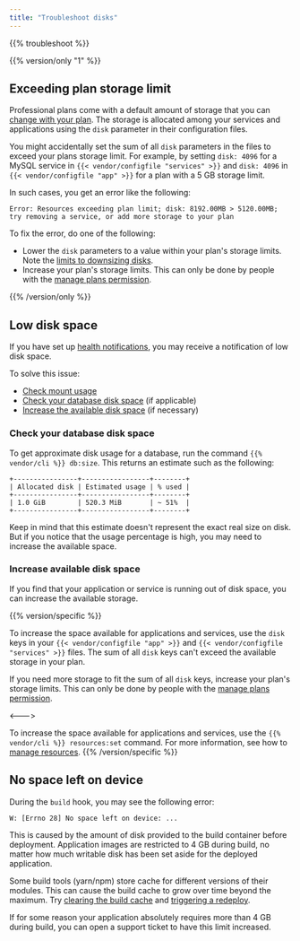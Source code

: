 ```yaml
---
title: "Troubleshoot disks"
---
```


{{% troubleshoot %}}

{{% version/only "1" %}}
## Exceeding plan storage limit

Professional plans come with a default amount of storage that you can [change with your plan](../administration/pricing/_index.md).
The storage is allocated among your services and applications using the `disk` parameter in their configuration files.

You might accidentally set the sum of all `disk` parameters in the files to exceed your plans storage limit.
For example, by setting `disk: 4096` for a MySQL service in `{{< vendor/configfile "services" >}}`
and `disk: 4096` in `{{< vendor/configfile "app" >}}` for a plan with a 5&nbsp;GB storage limit.

In such cases, you get an error like the following:

```text
Error: Resources exceeding plan limit; disk: 8192.00MB > 5120.00MB; try removing a service, or add more storage to your plan
```

To fix the error, do one of the following:

* Lower the `disk` parameters to a value within your plan's storage limits.
  Note the [limits to downsizing disks](./app-reference.md#downsize-a-disk).
* Increase your plan's storage limits.
  This can only be done by people with the [manage plans permission](../administration/users.md#organization-permissions).

{{% /version/only %}}

## Low disk space

If you have set up [health notifications](../integrations/notifications.md),
you may receive a notification of low disk space.

To solve this issue:

* [Check mount usage](./troubleshoot-mounts.md#disk-space-issues)
* [Check your database disk space](#check-your-database-disk-space) (if applicable)
* [Increase the available disk space](#increase-available-disk-space) (if necessary)

### Check your database disk space

To get approximate disk usage for a database, run the command `{{% vendor/cli %}} db:size`.
This returns an estimate such as the following:

```text
+----------------+-----------------+--------+
| Allocated disk | Estimated usage | % used |
+----------------+-----------------+--------+
| 1.0 GiB        | 520.3 MiB       | ~ 51%  |
+----------------+-----------------+--------+
```

Keep in mind that this estimate doesn't represent the exact real size on disk.
But if you notice that the usage percentage is high, you may need to increase the available space.

### Increase available disk space

If you find that your application or service is running out of disk space,
you can increase the available storage.

{{% version/specific %}}
<!-- Platform.sh -->

To increase the space available for applications and services,
use the `disk` keys in your `{{< vendor/configfile "app" >}}` and `{{< vendor/configfile "services" >}}` files.
The sum of all `disk` keys can't exceed the available storage in your plan.

If you need more storage to fit the sum of all `disk` keys, increase your plan's storage limits.
This can only be done by people with the [manage plans permission](../administration/users.md#organization-permissions).

<--->
<!-- Upsun -->

To increase the space available for applications and services,
use the `{{% vendor/cli %}} resources:set` command.
For more information, see how to [manage resources](/manage-resources.md).
{{% /version/specific %}}

## No space left on device

During the `build` hook, you may see the following error:

```text
W: [Errno 28] No space left on device: ...
```

This is caused by the amount of disk provided to the build container before deployment.
Application images are restricted to 4&nbsp;GB during build, no matter how much writable disk has been set aside for the deployed application.

Some build tools (yarn/npm) store cache for different versions of their modules.
This can cause the build cache to grow over time beyond the maximum.
Try [clearing the build cache](../development/troubleshoot.md#clear-the-build-cache) and [triggering a redeploy](../development/troubleshoot.md#force-a-redeploy).

If for some reason your application absolutely requires more than 4&nbsp;GB during build,
you can open a support ticket to have this limit increased.
